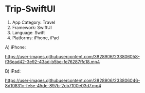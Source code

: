 # Trip-SwiftUI


1) App Category: Travel
2) Framework: SwiftUI
3) Language: Swift
4) Platforms: iPhone, iPad


A) iPhone:

https://user-images.githubusercontent.com/3828906/233806058-f36ead42-3e92-43ad-b5be-fe76287ffc18.mp4


B) iPad:

https://user-images.githubusercontent.com/3828906/233806046-8d10831c-fe5e-45de-897b-2cb7100e03d7.mp4

